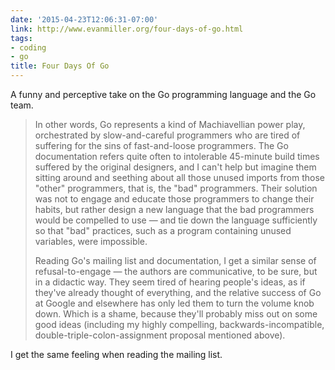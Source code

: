 ```yaml
---
date: '2015-04-23T12:06:31-07:00'
link: http://www.evanmiller.org/four-days-of-go.html
tags:
- coding
- go
title: Four Days Of Go
---
```


A funny and perceptive take on the Go programming language and the Go team.

>In other words, Go represents a kind of Machiavellian power play, orchestrated by slow-and-careful programmers who are tired of suffering for the sins of fast-and-loose programmers. The Go documentation refers quite often to intolerable 45-minute build times suffered by the original designers, and I can't help but imagine them sitting around and seething about all those unused imports from those "other" programmers, that is, the "bad" programmers. Their solution was not to engage and educate those programmers to change their habits, but rather design a new language that the bad programmers would be compelled to use — and tie down the language sufficiently so that "bad" practices, such as a program containing unused variables, were impossible.
>
>Reading Go's mailing list and documentation, I get a similar sense of refusal-to-engage — the authors are communicative, to be sure, but in a didactic way. They seem tired of hearing people's ideas, as if they've already thought of everything, and the relative success of Go at Google and elsewhere has only led them to turn the volume knob down. Which is a shame, because they'll probably miss out on some good ideas (including my highly compelling, backwards-incompatible, double-triple-colon-assignment proposal mentioned above).

I get the same feeling when reading the mailing list.
